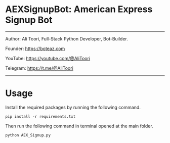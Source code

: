 # AEXSignupBot: American Express Signup Bot

*******************************************************************************************

Author: Ali Toori, Full-Stack Python Developer, Bot-Builder.

Founder: https://boteaz.com

YouTube: https://youtube.com/@AliToori

Telegram: https://t.me/@AliToori
*******************************************************************************************

# Usage
Install the required packages by running the following command.
    
    pip install -r requirements.txt

Then run the following command in terminal opened at the main folder.
    
    python AEX_Signup.py